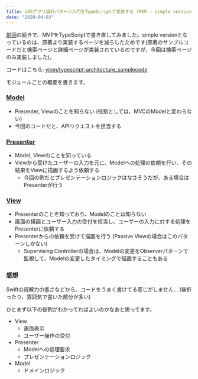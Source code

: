 ```yaml
---
title: iOSアプリ設計パターン入門をTypeScriptで実装する (MVP - simple version)
date: "2020-04-03"
---
```


[前回](https://yinm.info/20200320/)の続きで、MVPをTypeScriptで書き直してみました。simple versionとなっているのは、原著より実装するページを減らしたためです(原著のサンプルコードだと検索ページと詳細ページが実装されているのですが、今回は検索ページのみ実装しました)。

コードはこちら: [yinm/typescript-architecture_samplecode](https://github.com/yinm/typescript-architecture_samplecode)

モジュールごとの概要を書きます。

### [Model](https://github.com/yinm/typescript-architecture_samplecode/blob/master/03_MVPSample-simple-version/src/Model.ts)
- Presenter, Viewのことを知らない (役割としては、MVCのModelと変わらない)
- 今回のコードだと、APIリクエストを担当する

### [Presenter](https://github.com/yinm/typescript-architecture_samplecode/blob/master/03_MVPSample-simple-version/src/Presenter.ts)
- Model, Viewのことを知っている
- Viewから受けたユーザーの入力を元に、Modelへの処理の依頼を行い、その結果をViewに描画するよう依頼する
  - 今回の例だとプレゼンテーションロジックはなさそうだが、ある場合はPresenterが行う

### [View](https://github.com/yinm/typescript-architecture_samplecode/blob/master/03_MVPSample-simple-version/src/View.ts)
- Presenterのことを知っており、Modelのことは知らない
- 画面の描画とユーザー入力の受付を担当し、ユーザーの入力に対する処理をPresenterに依頼する
- Presenterからの依頼を受けて描画を行う (Passive Viewの場合はこのパターンしかない)
  - Supervising Controllerの場合は、Modelの変更をObserverパターンで監視して、Modelの変更したタイミングで描画することもある

### 感想
Swiftの読解力の低さなどから、コードをうまく書けてる感じがしません... (端折ったり、雰囲気で書いた部分が多い)

ひとまず以下の役割がわかってればよいのかなあと思ってます。

- View
  - 画面表示
  - ユーザー操作の受付
- Presenter
  - Modelへの処理要求
  - プレゼンテーションロジック
- Model
  - ドメインロジック